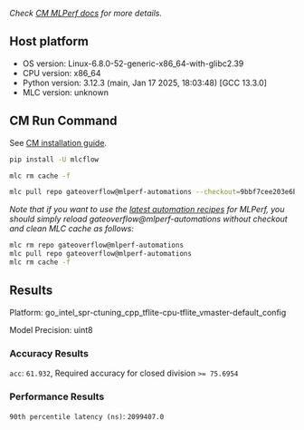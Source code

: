 *Check [CM MLPerf docs](https://docs.mlcommons.org/inference) for more details.*

## Host platform

* OS version: Linux-6.8.0-52-generic-x86_64-with-glibc2.39
* CPU version: x86_64
* Python version: 3.12.3 (main, Jan 17 2025, 18:03:48) [GCC 13.3.0]
* MLC version: unknown

## CM Run Command

See [CM installation guide](https://docs.mlcommons.org/inference/install/).

```bash
pip install -U mlcflow

mlc rm cache -f

mlc pull repo gateoverflow@mlperf-automations --checkout=9bbf7cee203e6b27a301aae5743b414a39cdbbc6


```
*Note that if you want to use the [latest automation recipes](https://docs.mlcommons.org/inference) for MLPerf,
 you should simply reload gateoverflow@mlperf-automations without checkout and clean MLC cache as follows:*

```bash
mlc rm repo gateoverflow@mlperf-automations
mlc pull repo gateoverflow@mlperf-automations
mlc rm cache -f

```

## Results

Platform: go_intel_spr-ctuning_cpp_tflite-cpu-tflite_vmaster-default_config

Model Precision: uint8

### Accuracy Results 
`acc`: `61.932`, Required accuracy for closed division `>= 75.6954`

### Performance Results 
`90th percentile latency (ns)`: `2099407.0`
